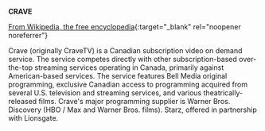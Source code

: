 <!-- markdownlint-disable MD041-->
**CRAVE**<br>

[From Wikipedia, the free encyclopedia](<https://en.wikipedia.org/wiki/Crave_(streaming_service)>){:target="\_blank" rel="noopener noreferrer"}

Crave (originally CraveTV) is a Canadian subscription video on demand service. The service competes directly with other subscription-based over-the-top streaming services operating in Canada, primarily against American-based services.
The service features Bell Media original programming, exclusive Canadian access to programming acquired from several U.S. television and streaming services, and various theatrically-released films. Crave's major programming supplier is Warner Bros. Discovery (HBO / Max and Warner Bros. films). Starz, offered in partnership with Lionsgate.
<!-- markdownlint-enable MD041-->
